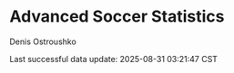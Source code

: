 # Advanced Soccer Statistics
Denis Ostroushko

<!-- gfm -->

Last successful data update: 2025-08-31 03:21:47 CST
